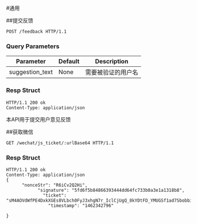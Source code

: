 #通用

##提交反馈

```http
POST /feedback HTTP/1.1
```

### Query Parameters

Parameter | Default | Description
--------- | ------- | -----------
suggestion\_text | None | 需要被验证的用户名

### Resp Struct

```http
HTTP/1.1 200 ok
Content-Type: application/json
```

本API用于提交用户意见反馈

##获取微信
```http
GET /wechat/js_ticket/:urlBase64 HTTP/1.1
```
### Resp Struct

```http
HTTP/1.1 200 ok
Content-Type: application/json
{
      "nonceStr": "R6iCv2Q2Hi",
            "signature": "5fd6f5b84866393444dd64fc733b0a3e1a1318b8",
              "ticket": "sM4AOVdWfPE4DxkXGEs8VLbch0FyJ3xhgN7r_IclCjUgQ_8kYDtFD_YMUGSf1ad7SbobbiTHc9PC5gKUOMQW4Q",
                "timestamp": "1462342796"

}
```
